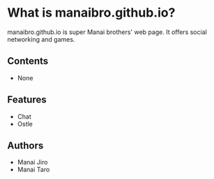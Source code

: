 # What is manaibro.github.io?

manaibro.github.io is super Manai brothers' web page.
It offers social networking and games.

## Contents

- None

## Features

- Chat
- Ostle

## Authors

- Manai Jiro
- Manai Taro
